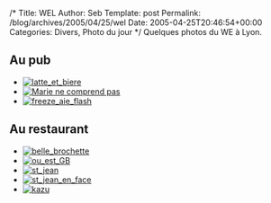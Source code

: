 /*
 Title: WEL
 Author: Seb
 Template: post
 Permalink: /blog/archives/2005/04/25/wel
 Date: 2005-04-25T20:46:54+00:00
 Categories: Divers, Photo du jour
*/
Quelques photos du WE à Lyon.

<!--more-->

## Au pub

<div class="album">
  <ul class="imglist">
    <li>
      <a href="/FileSharing/wel-2005-04/images/latte_et_biere.jpg"><img src="/FileSharing/wel-2005-04/thumbnails/latte_et_biere.jpg"  alt="latte_et_biere" /></a>
    </li>
    <li>
      <a href="/FileSharing/wel-2005-04/images/Marie_ne_comprend_pas.jpg"><img src="/FileSharing/wel-2005-04/thumbnails/Marie_ne_comprend_pas.jpg" alt="Marie ne comprend pas" /></a>
    </li>
    <li>
      <a href="/FileSharing/wel-2005-04/images/freeze_aie_flash.jpg"><img src="/FileSharing/wel-2005-04/thumbnails/freeze_aie_flash.jpg"  alt="freeze_aie_flash" /></a>
    </li>
  </ul>
</div>

## Au restaurant

<div class="album">
  <ul class="imglist">
    <li>
      <a href="/FileSharing/wel-2005-04/images/belle_brochette.jpg"><img src="/FileSharing/wel-2005-04/thumbnails/belle_brochette.jpg"  alt="belle_brochette" /></a>
    </li>
    <li>
      <a href="/FileSharing/wel-2005-04/images/ou_est_GB.jpg"><img src="/FileSharing/wel-2005-04/thumbnails/ou_est_GB.jpg"  alt="ou_est_GB" /></a>
    </li>
    <li>
      <a href="/FileSharing/wel-2005-04/images/st_jean.jpg"><img src="/FileSharing/wel-2005-04/thumbnails/st_jean.jpg"  alt="st_jean" /></a>
    </li>
    <li>
      <a href="/FileSharing/wel-2005-04/images/st_jean_en_face.jpg"><img src="/FileSharing/wel-2005-04/thumbnails/st_jean_en_face.jpg" alt="st_jean_en_face" /></a>
    </li>
    <li>
      <a href="/FileSharing/wel-2005-04/images/kazu.jpg"><img src="/FileSharing/wel-2005-04/thumbnails/kazu.jpg"  alt="kazu" /></a>
    </li>
  </ul>
</div>